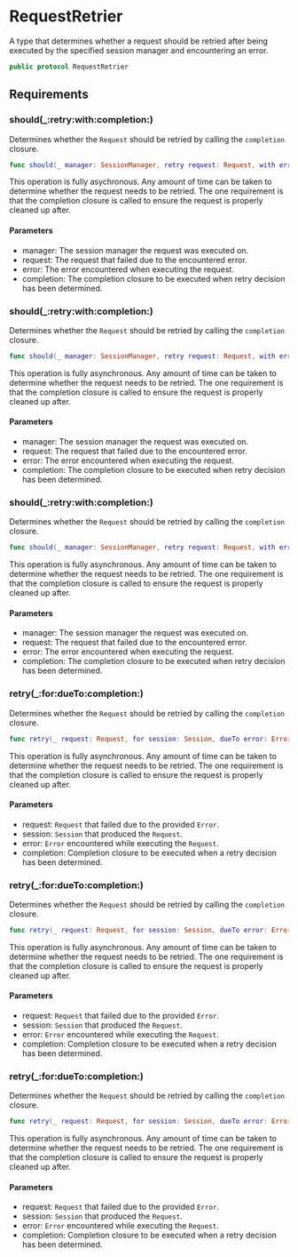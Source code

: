 # RequestRetrier

A type that determines whether a request should be retried after being executed by the specified session manager
and encountering an error.

``` swift
public protocol RequestRetrier 
```

## Requirements

### should(\_:​retry:​with:​completion:​)

Determines whether the `Request` should be retried by calling the `completion` closure.

``` swift
func should(_ manager: SessionManager, retry request: Request, with error: Error, completion: @escaping RequestRetryCompletion)
```

This operation is fully asychronous. Any amount of time can be taken to determine whether the request needs
to be retried. The one requirement is that the completion closure is called to ensure the request is properly
cleaned up after.

#### Parameters

  - manager: The session manager the request was executed on.
  - request: The request that failed due to the encountered error.
  - error: The error encountered when executing the request.
  - completion: The completion closure to be executed when retry decision has been determined.

### should(\_:​retry:​with:​completion:​)

Determines whether the `Request` should be retried by calling the `completion` closure.

``` swift
func should(_ manager: SessionManager, retry request: Request, with error: Error, completion: @escaping RequestRetryCompletion)
```

This operation is fully asynchronous. Any amount of time can be taken to determine whether the request needs
to be retried. The one requirement is that the completion closure is called to ensure the request is properly
cleaned up after.

#### Parameters

  - manager: The session manager the request was executed on.
  - request: The request that failed due to the encountered error.
  - error: The error encountered when executing the request.
  - completion: The completion closure to be executed when retry decision has been determined.

### should(\_:​retry:​with:​completion:​)

Determines whether the `Request` should be retried by calling the `completion` closure.

``` swift
func should(_ manager: SessionManager, retry request: Request, with error: Error, completion: @escaping RequestRetryCompletion)
```

This operation is fully asynchronous. Any amount of time can be taken to determine whether the request needs
to be retried. The one requirement is that the completion closure is called to ensure the request is properly
cleaned up after.

#### Parameters

  - manager: The session manager the request was executed on.
  - request: The request that failed due to the encountered error.
  - error: The error encountered when executing the request.
  - completion: The completion closure to be executed when retry decision has been determined.

### retry(\_:​for:​dueTo:​completion:​)

Determines whether the `Request` should be retried by calling the `completion` closure.

``` swift
func retry(_ request: Request, for session: Session, dueTo error: Error, completion: @escaping (RetryResult) -> Void)
```

This operation is fully asynchronous. Any amount of time can be taken to determine whether the request needs
to be retried. The one requirement is that the completion closure is called to ensure the request is properly
cleaned up after.

#### Parameters

  - request: `Request` that failed due to the provided `Error`.
  - session: `Session` that produced the `Request`.
  - error: `Error` encountered while executing the `Request`.
  - completion: Completion closure to be executed when a retry decision has been determined.

### retry(\_:​for:​dueTo:​completion:​)

Determines whether the `Request` should be retried by calling the `completion` closure.

``` swift
func retry(_ request: Request, for session: Session, dueTo error: Error, completion: @escaping (RetryResult) -> Void)
```

This operation is fully asynchronous. Any amount of time can be taken to determine whether the request needs
to be retried. The one requirement is that the completion closure is called to ensure the request is properly
cleaned up after.

#### Parameters

  - request: `Request` that failed due to the provided `Error`.
  - session: `Session` that produced the `Request`.
  - error: `Error` encountered while executing the `Request`.
  - completion: Completion closure to be executed when a retry decision has been determined.

### retry(\_:​for:​dueTo:​completion:​)

Determines whether the `Request` should be retried by calling the `completion` closure.

``` swift
func retry(_ request: Request, for session: Session, dueTo error: Error, completion: @escaping (RetryResult) -> Void)
```

This operation is fully asynchronous. Any amount of time can be taken to determine whether the request needs
to be retried. The one requirement is that the completion closure is called to ensure the request is properly
cleaned up after.

#### Parameters

  - request: `Request` that failed due to the provided `Error`.
  - session: `Session` that produced the `Request`.
  - error: `Error` encountered while executing the `Request`.
  - completion: Completion closure to be executed when a retry decision has been determined.
